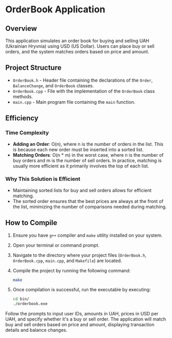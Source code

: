 # OrderBook Application

## Overview

This application simulates an order book for buying and selling UAH (Ukrainian Hryvnia) using USD (US Dollar). Users can place buy or sell orders, and the system matches orders based on price and amount.

## Project Structure

- `OrderBook.h` - Header file containing the declarations of the `Order`, `BalanceChange`, and `OrderBook` classes.
- `OrderBook.cpp` - File with the implementation of the `OrderBook` class methods.
- `main.cpp` - Main program file containing the `main` function.

## Efficiency

### Time Complexity

- **Adding an Order**: O(n), where n is the number of orders in the list. This is because each new order must be inserted into a sorted list.
- **Matching Orders**: O(n * m) in the worst case, where n is the number of buy orders and m is the number of sell orders. In practice, matching is usually more efficient as it primarily involves the top of each list.

### Why This Solution is Efficient

- Maintaining sorted lists for buy and sell orders allows for efficient matching.
- The sorted order ensures that the best prices are always at the front of the list, minimizing the number of comparisons needed during matching.

## How to Compile
1. Ensure you have `g++` compiler and `make` utility installed on your system.

2. Open your terminal or command prompt.

3. Navigate to the directory where your project files (`OrderBook.h`, `OrderBook.cpp`, `main.cpp`, and `Makefile`) are located.

4. Compile the project by running the following command:
   ```sh
   make

5. Once compilation is successful, run the executable by executing:
    ```sh
    cd bin/
    ./orderbook.exe

Follow the prompts to input user IDs, amounts in UAH, prices in USD per UAH, and specify whether it's a buy or sell order.
The application will match buy and sell orders based on price and amount, displaying transaction details and balance changes.